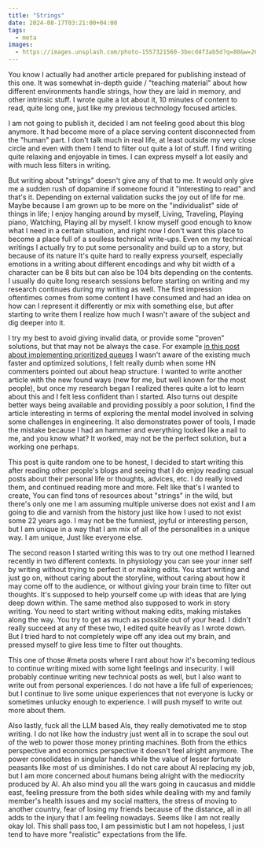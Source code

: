 ```yaml
---
title: "Strings"
date: 2024-08-17T03:21:00+04:00
tags:
  - meta
images:
  - https://images.unsplash.com/photo-1557321560-3becd4f3ab5d?q=80&w=2670&auto=format&fit=crop&ixlib=rb-4.0.3&ixid=M3wxMjA3fDB8MHxwaG90by1wYWdlfHx8fGVufDB8fHx8fA%3D%3D
---
```


You know I actually had another article prepared for publishing instead of this one. It was somewhat in-depth guide / "teaching material" about how different environments handle strings, how they are laid in memory, and other intrinsic stuff. I wrote quite a lot about it, 10 minutes of content to read, quite long one, just like my previous technology focused articles.

I am not going to publish it, decided I am not feeling good about this blog anymore. It had become more of a place serving content disconnected from the "human" part. I don't talk much in real life, at least outside my very close circle and even with them I tend to filter out quite a lot of stuff. I find writing quite relaxing and enjoyable in times. I can express myself a lot easily and with much less filters in writing.

But writing about "strings" doesn't give any of that to me. It would only give me a sudden rush of dopamine if someone found it "interesting to read" and that's it. Depending on external validation sucks the joy out of life for me. Maybe because I am grown up to be more on the "individualist" side of things in life; I enjoy hanging around by myself, Living, Traveling, Playing piano, Watching, Playing all by myself. I know myself good enough to know what I need in a certain situation, and right now I don't want this place to become a place full of a soulless technical write-ups. Even on my technical writings I actually try to put some personality and build up to a story, but because of its nature It's quite hard to really express yourself, especially emotions in a writing about different encodings and why bit width of a character can be 8 bits but can also be 104 bits depending on the contents. I usually do quite long research sessions before starting on writing and my research continues during my writing as well. The first impression oftentimes comes from some content I have consumed and had an idea on how can I represent it differently or mix with something else, but after starting to write them I realize how much I wasn't aware of the subject and dig deeper into it.

I try my best to avoid giving invalid data, or provide some "proven" solutions, but that may not be always the case. For example [in this post about implementing prioritized queues](https://themisir.com/implementing-ordered-queue/) I wasn't aware of the existing much faster and optimized solutions, I felt really dumb when some HN commenters pointed out about heap structure. I wanted to write another article with the new found ways (new for me, but well known for the most people), but once my research began I realized theres quite a lot to learn about this and I felt less confident than I started. Also turns out despite better ways being available and providing possibly a poor solution, I find the article interesting in terms of exploring the mental model involved in solving some challenges in engineering. It also demonstrates power of tools, I made the mistake because I had an hammer and everything looked like a nail to me, and you know what? It worked, may not be the perfect solution, but a working one perhaps.

This post is quite random one to be honest, I decided to start writing this after reading other people's blogs and seeing that I do enjoy reading casual posts about their personal life or thoughts, advices, etc. I do really loved them, and continued reading more and more. Felt like that's I wanted to create, You can find tons of resources about "strings" in the wild, but there's only one me I am assuming multiple universe does not exist and I am going to die and varnish from the history just like how I used to not exist some 22 years ago. I may not be the funniest, joyful or interesting person, but I am unique in a way that I am mix of all of the personalities in a unique way. I am unique, Just like everyone else.

The second reason I started writing this was to try out one method I learned recently in two different contexts. In physiology you can see your inner self by writing without trying to perfect it or making edits. You start writing and just go on, without caring about the storyline, without caring about how it may come off to the audience, or without giving your brain time to filter out thoughts. It's supposed to help yourself come up with ideas that are lying deep down within. The same method also supposed to work in story writing. You need to start writing without making edits, making mistakes along the way. You try to get as much as possible out of your head. I didn't really succeed at any of these two, I edited quite heavily as I wrote down. But I tried hard to not completely wipe off any idea out my brain, and pressed myself to give less time to filter out thoughts.

This one of those #meta posts where I rant about how it's becoming tedious to continue writing mixed with some light feelings and insecurity. I will probably continue writing new technical posts as well, but I also want to write out from personal experiences. I do not have a life full of experiences; but I continue to live some unique experiences that not everyone is lucky or sometimes unlucky enough to experience. I will push myself to write out more about them.

Also lastly, fuck all the LLM based AIs, they really demotivated me to stop writing. I do not like how the industry just went all in to scrape the soul out of the web to power those money printing machines. Both from the ethics perspective and economics perspective it doesn't feel alright anymore. The power consolidates in singular hands while the value of lesser fortunate peasants like most of us diminishes. I do not care about AI replacing my job, but I am more concerned about humans being alright with the mediocrity produced by AI. Ah also mind you all the wars going in caucasus and middle east, feeling pressure from the both sides while dealing with my and family member's health issues and my social matters, the stress of moving to another country, fear of losing my friends because of the distance, all in all adds to the injury that I am feeling nowadays. Seems like I am not really okay lol. This shall pass too, I am pessimistic but I am not hopeless, I just tend to have more "realistic" expectations from the life.